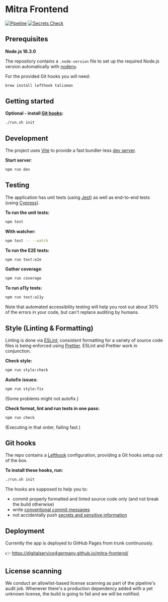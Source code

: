 # Mitra Frontend

[![Pipeline](https://github.com/digitalservice4germany/mitra-frontend/actions/workflows/pipeline.yml/badge.svg)](https://github.com/digitalservice4germany/mitra-frontend/actions/workflows/pipeline.yml)
[![Secrets Check](https://github.com/digitalservice4germany/mitra-frontend/actions/workflows/secrets-check.yml/badge.svg)](https://github.com/digitalservice4germany/mitra-frontend/actions/workflows/secrets-check.yml)

## Prerequisites

**Node.js 16.3.0**

The repository contains a `.node-version` file to set up the required Node.js version automatically with [nodenv](https://github.com/nodenv/nodenv).

For the provided Git hooks you will need:

```bash
brew install lefthook talisman
```

## Getting started

**Optional - install [Git hooks](#git-hooks):**

```bash
./run.sh init
```

## Development

The project uses [Vite](https://vitejs.dev/guide/) to provide a fast bundler-less [dev server](http://localhost:3000/mitra-frontend/).

**Start server**:

```bash
npm run dev
```

## Testing

The application has unit tests (using [Jest](https://jestjs.io/docs/getting-started)) as well as end-to-end tests (using [Cypress](https://docs.cypress.io/guides/getting-started/writing-your-first-test)).

**To run the unit tests:**

```bash
npm test
```

**With watcher:**

```bash
npm test -- --watch
```

**To run the E2E tests:**

```bash
npm run test:e2e
```

**Gather coverage**:

```bash
npm run coverage
```

**To run a11y tests:**

```bash
npm run test:a11y
```

Note that automated accessibility testing will help you root out about 30% of the errors in your code, but can't replace auditing by humans.

## Style (Linting & Formatting)

Linting is done via [ESLint](https://eslint.org/docs/user-guide/getting-started); consistent formatting for a variety of source code files is being enforced using [Prettier](https://prettier.io/docs/en/index.html). ESLint and Prettier work in conjunction.

**Check style:**

```bash
npm run style:check
```

**Autofix issues:**

```bash
npm run style:fix
```

(Some problems might not autofix.)

**Check format, lint and run tests in one pass:**

```bash
npm run check
```

(Executing in that order, failing fast.)

## Git hooks

The repo contains a [Lefthook](https://github.com/evilmartians/lefthook/blob/master/docs/full_guide.md) configuration, providing a Git hooks setup out of the box.

**To install these hooks, run:**

```bash
./run.sh init
```

The hooks are supposed to help you to:

- commit properly formatted and linted source code only (and not break the build otherwise)
- write [conventional commit messages](https://chris.beams.io/posts/git-commit/)
- not accidentally push [secrets and sensitive information](https://thoughtworks.github.io/talisman/)

## Deployment

Currently the app is deployed to GitHub Pages from trunk continuously.

:point_right: https://digitalservice4germany.github.io/mitra-frontend/

## License scanning

We conduct an allowlist-based license scanning as part of the pipeline's audit job. Whenever there's a production dependency added with a yet unknown license, the build is going to fail and we will be notified.
